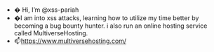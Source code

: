 - � Hi, I’m @xss-pariah
- �I am into xss attacks, learning how to utilize my time better by becoming a bug bounty hunter. i also run an online hosting service called MultiverseHosting.
- 📫https://www.multiversehosting.com/
<!---

--->
